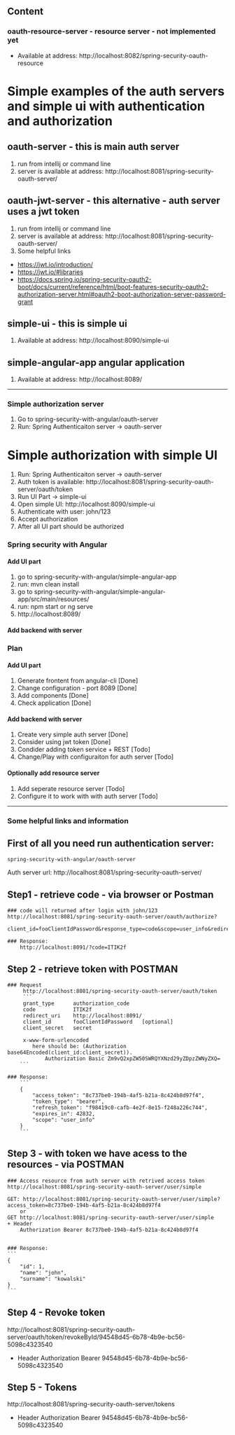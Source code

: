 ## Content
### oauth-resource-server - resource server - not implemented yet
- Available at address: http://localhost:8082/spring-security-oauth-resource

# Simple examples of the auth servers and simple ui with authentication and authorization
## oauth-server - this is main auth server 
1. run from intellij or command line
2. server is available at address: http://localhost:8081/spring-security-oauth-server/

## oauth-jwt-server - this alternative - auth server uses a jwt token
1. run from intellij or command line
2. server is available at address: http://localhost:8081/spring-security-oauth-server/
3. Some helpful links
- https://jwt.io/introduction/
- https://jwt.io/#libraries
- https://docs.spring.io/spring-security-oauth2-boot/docs/current/reference/html/boot-features-security-oauth2-authorization-server.html#oauth2-boot-authorization-server-password-grant

## simple-ui - this is simple ui
1. Available at address: http://localhost:8090/simple-ui

## simple-angular-app angular application
1. Available at address: http://localhost:8089/

---
  
### Simple authorization server
1. Go to spring-security-with-angular/oauth-server
2. Run: Spring Authenticaiton server -> oauth-server

# Simple authorization with simple UI
1. Run: Spring Authenticaiton server -> oauth-server
2. Auth token is available: http://localhost:8081/spring-security-oauth-server/oauth/token
3. Run UI Part -> simple-ui
4. Open simple UI: http://localhost:8090/simple-ui
5. Authenticate with user: john/123
6. Accept authorization 
7. After all UI part should be authorized 

### Spring security with Angular
#### Add UI part
1. go to spring-security-with-angular/simple-angular-app
2. run: mvn clean install
3. go to spring-security-with-angular/simple-angular-app/src/main/resources/
4. run: npm start or ng serve
5. http://localhost:8089/
#### Add backend with server


### Plan
#### Add UI part
1. Generate frontent from angular-cli               [Done]
2. Change configuration - port 8089                 [Done]
3. Add components                                   [Done]
4. Check application                                [Done]

#### Add backend with server
1. Create very simple auth server                   [Done]
2. Consider using jwt token                         [Done]
3. Condider adding token service + REST				[Todo]
3. Change/Play with configuraiton for auth server   [Todo]

#### Optionally add resource server
1. Add seperate resource server                     [Todo]
2. Configure it to work with with auth server       [Todo]

---

### Some helpful links and information

## First of all you need run authentication server:
	spring-security-with-angular/oauth-server
	
   Auth server url: http://localhost:8081/spring-security-oauth-server/
 

## Step1 - retrieve code - via browser or Postman
	### code will returned after login with john/123
	http://localhost:8081/spring-security-oauth-server/oauth/authorize?
		client_id=fooClientIdPassword&response_type=code&scope=user_info&redirect_uri=http://localhost:8091/
 
	### Response:
		http://localhost:8091/?code=ITIK2f
 
## Step 2 - retrieve token with POSTMAN
	### Request
		 http://localhost:8081/spring-security-oauth-server/oauth/token
		 ```
		 grant_type		 authorization_code
		 code 			 ITIK2f
		 redirect_uri    http://localhost:8091/
		 client_id       fooClientIdPassword   [optional]
		 client_secret   secret
 
		 x-www-form-urlencoded
			here should be: (Authorization base64Encoded(client_id:client_secret)).
				Authorization Basic Zm9vQ2xpZW50SWRQYXNzd29yZDpzZWNyZXQ=
		```
 
	### Response:
		```
		{
			"access_token": "8c737be0-194b-4af5-b21a-8c424b8d97f4",
			"token_type": "bearer",
			"refresh_token": "f98419c0-cafb-4e2f-8e15-f248a226c744",
			"expires_in": 42832,
			"scope": "user_info"
		}
		```

## Step 3 - with token we have acess to the resources - via POSTMAN
	### Access resource from auth server with retrived access token
	http://localhost:8081/spring-security-oauth-server/user/simple

	GET: http://localhost:8081/spring-security-oauth-server/user/simple?access_token=8c737be0-194b-4af5-b21a-8c424b8d97f4
		or
	GET http://localhost:8081/spring-security-oauth-server/user/simple
	+ Header
		Authorization Bearer 8c737be0-194b-4af5-b21a-8c424b8d97f4


	### Response:
	```
	{
		"id": 1,
		"name": "john",
		"surname": "kowalski"
	}
	```
	
## Step 4 - Revoke token

http://localhost:8081/spring-security-oauth-server/oauth/token/revokeById/94548d45-6b78-4b9e-bc56-5098c4323540
+ Header
Authorization Bearer 94548d45-6b78-4b9e-bc56-5098c4323540

## Step 5 - Tokens

http://localhost:8081/spring-security-oauth-server/tokens
+ Header
Authorization Bearer 94548d45-6b78-4b9e-bc56-5098c4323540




